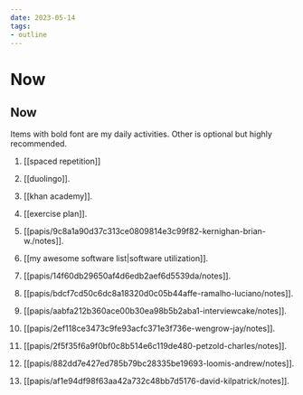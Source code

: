```yaml
---
date: 2023-05-14
tags:
- outline
---
```


# Now

## Now

Items with bold font are my daily activities. Other is optional but highly
recommended.

1. [[spaced repetition]]

2. [[duolingo]].

3. [[khan academy]].

4. [[exercise plan]].

5. [[papis/9c8a1a90d37c313ce0809814e3c99f82-kernighan-brian-w./notes]].

6. [[my awesome software list|software utilization]].

7. [[papis/14f60db29650af4d6edb2aef6d5539da/notes]].

8. [[papis/bdcf7cd50c6dc8a18320d0c05b44affe-ramalho-luciano/notes]].

9. [[papis/aabfa212b360ace00b30ea98b5b2aba1-interviewcake/notes]].

10. [[papis/2ef118ce3473c9fe93acfc371e3f736e-wengrow-jay/notes]].

11. [[papis/2f5f35f6a9f0bf0c8b514e6c119de480-petzold-charles/notes]].

12. [[papis/882dd7e427ed785b79bc28335be19693-loomis-andrew/notes]].

13. [[papis/af1e94df98f63aa42a732c48bb7d5176-david-kilpatrick/notes]].